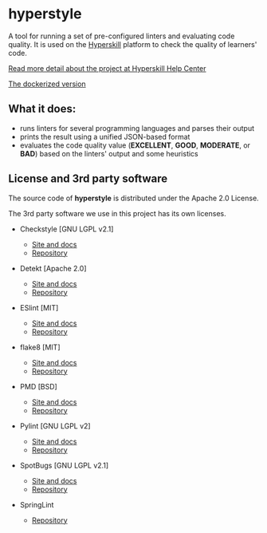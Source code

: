 # hyperstyle

A tool for running a set of pre-configured linters and evaluating code quality.
It is used on the [Hyperskill](https://hyperskill.org/) platform 
to check the quality of learners' code.

[Read more detail about the project at Hyperskill Help Center](https://support.hyperskill.org/hc/en-us/articles/360049582712-Code-style-Code-quality)

[The dockerized version](https://hub.docker.com/r/stepik/hyperstyle/tags)

## What it does:
* runs linters for several programming languages and parses their output
* prints the result using a unified JSON-based format
* evaluates the code quality value (**EXCELLENT**, **GOOD**, **MODERATE**, or **BAD**) 
based on the linters' output and some heuristics


## License and 3rd party software

The source code of **hyperstyle** is distributed under the Apache 2.0 License.

The 3rd party software we use in this project has its own licenses.

* Checkstyle [GNU LGPL v2.1]
    * [Site and docs](https://checkstyle.sourceforge.io/)
    * [Repository](https://github.com/checkstyle/checkstyle)

* Detekt [Apache 2.0]
    * [Site and docs](https://detekt.github.io/detekt/)
    * [Repository](https://github.com/detekt/detekt)

* ESlint [MIT]
    * [Site and docs](https://eslint.org/)
    * [Repository](https://github.com/eslint/eslint)
    
* flake8 [MIT]
    * [Site and docs](https://flake8.pycqa.org/en/latest/)
    * [Repository](https://github.com/PyCQA/flake8)

* PMD [BSD]
    * [Site and docs](https://pmd.github.io/)
    * [Repository](https://github.com/pmd/pmd)

* Pylint [GNU LGPL v2]
    * [Site and docs](https://www.pylint.org/)
    * [Repository](https://github.com/PyCQA/pylint)

* SpotBugs [GNU LGPL v2.1]
    * [Site and docs](https://spotbugs.github.io/)
    * [Repository](https://github.com/spotbugs/spotbugs)

* SpringLint
    * [Repository](https://github.com/mauricioaniche/springlint)
